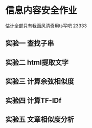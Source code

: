 # 信息内容安全作业

估计全部只有我画风清奇用ts写吧 23333

## 实验一 查找子串

## 实验二 html提取文字

## 实验三 计算余弦相似度

## 实验四 计算TF-IDf

## 实验五 文章相似度分析